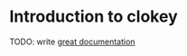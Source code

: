 # Introduction to clokey

TODO: write [great documentation](http://jacobian.org/writing/what-to-write/)
